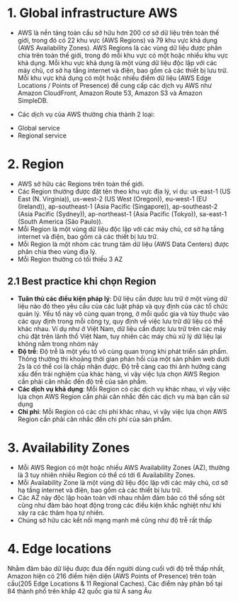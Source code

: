 # 1. Global infrastructure AWS
- AWS là nền tảng toàn cầu sở hữu hơn 200 cơ sở dữ liệu trên toàn thế giới, trong đó có 22 khu vực (AWS Regions) và 79 khu vực khả dụng (AWS Availability Zones). AWS Regions là các vùng dữ liệu được phân chia trên toàn thế giới, trong đó mỗi khu vực có một hoặc nhiều khu vực khả dụng. Mỗi khu vực khả dụng là một vùng dữ liệu độc lập với các máy chủ, cơ sở hạ tầng internet và điện, bao gồm cả các thiết bị lưu trữ. Mỗi khu vực khả dụng có một hoặc nhiều điểm dữ liệu (AWS Edge Locations / Points of Presence) để cung cấp các dịch vụ AWS như Amazon CloudFront, Amazon Route 53, Amazon S3 và Amazon SimpleDB.

- Các dịch vụ của AWS thường chia thành 2 loại:
* Global service
* Regional service

# 2. Region
- AWS sở hữu các Regions trên toàn thế giới.
- Các Region thường được đặt tên theo khu vực địa lý, ví dụ: us-east-1 (US East (N. Virginia)), us-west-2 (US West (Oregon)), eu-west-1 (EU (Ireland)), ap-southeast-1 (Asia Pacific (Singapore)), ap-southeast-2 (Asia Pacific (Sydney)), ap-northeast-1 (Asia Pacific (Tokyo)), sa-east-1 (South America (São Paulo)).
- Mỗi Region là một vùng dữ liệu độc lập với các máy chủ, cơ sở hạ tầng internet và điện, bao gồm cả các thiết bị lưu trữ.
- Mỗi Region là một nhóm các trung tâm dữ liệu (AWS Data Centers) được phân chia theo vùng địa lý.
- Mỗi Region thường có tối thiếu 3 AZ


## 2.1 Best practice khi chọn Region
- **Tuân thủ các điều kiện pháp lý**: Dữ liệu cần được lưu trữ ở một vùng dữ liệu nào đó theo yêu cầu của các luật pháp và quy định của các tổ chức quản lý. Yếu tố này vô cùng quan trọng, ở mỗi quốc gia và tùy thuộc vào các quy định trong mỗi công ty, quy định về việc lưu trữ dữ liệu có thể khác nhau. Ví dụ như ở Việt Nam, dữ liệu cần được lưu trữ trên các máy chủ đặt trên lãnh thổ Việt Nam, tuy nhiên các máy chủ xử lý dữ liệu lại không nằm trong nhóm này
- **Độ trễ**: Độ trễ là một yếu tố vô cùng quan trọng khi phát triển sản phẩm. Thông thường thì khoảng thời gian phản hồi của một sản phẩm web dưới 2s là có thể coi là chấp nhận được. Độ trễ càng cao thì ảnh hưởng càng xấu đến trải nghiệm của khác hàng, vì vậy việc lựa chọn AWS Region cần phải cân nhắc đến độ trễ của sản phẩm.
- **Các dịch vụ khả dụng**: Mỗi Region có các dịch vụ khác nhau, vì vậy việc lựa chọn AWS Region cần phải cân nhắc đến các dịch vụ mà bạn cần sử dụng
- **Chi phí**: Mỗi Region có các chi phí khác nhau, vì vậy việc lựa chọn AWS Region cần phải cân nhắc đến chi phí của sản phẩm.
# 3. Availability Zones
- Mỗi AWS Region có một hoặc nhiều AWS Availability Zones (AZ), thường là 3 tuy nhiên nhiều Region có thể có tới 6 Availability Zones.
- Mỗi Availability Zone là một vùng dữ liệu độc lập với các máy chủ, cơ sở hạ tầng internet và điện, bao gồm cả các thiết bị lưu trữ.
- Các AZ này độc lập hoàn toàn với nhau nhằm đảm bảo có thể sống sót cũng như đảm bảo hoạt động trong các điều kiện khắc nghiệt như khi xảy ra các thảm họa tự nhiên.
- Chúng sở hữu các kết nối mạng mạnh mẽ cũng như độ trễ rất thấp

# 4. Edge locations
Nhằm đảm bảo dữ liệu được đưa đến người dùng cuối với độ trễ thấp nhất, Amazon hiện có 216 điểm hiện diện (AWS Points of Presence) trên toàn cầu(205 Edge Locations & 11 Regional Caches). Các điểm này phân bố tại 84 thành phố trên khắp 42 quốc gia từ Á sang Âu

